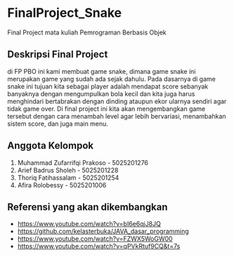 # FinalProject_Snake
Final Project mata kuliah Pemrograman Berbasis Objek <br/>

## Deskripsi Final Project
di FP PBO ini kami membuat game snake, dimana game snake ini merupakan game yang sudah ada sejak dahulu. Pada dasarnya di game snake ini tujuan kita sebagai player adalah mendapat score sebanyak banyaknya dengan mengumpulkan bola kecil dan kita juga harus menghindari bertabrakan dengan dinding ataupun ekor ularnya sendiri agar tidak game over. Di final project ini kita akan mengembangkan game tersebut dengan cara menambah level agar lebih bervariasi, menambahkan sistem score, dan juga main menu.<br/>

## Anggota Kelompok
1. Muhammad Zufarrifqi Prakoso - 5025201276
2. Arief Badrus Sholeh - 5025201228
3. Thoriq Fatihassalam - 5025201254
4. Afira Rolobessy - 5025201006<br/>

## Referensi yang akan dikembangkan
* https://www.youtube.com/watch?v=bI6e6qjJ8JQ
* https://github.com/kelasterbuka/JAVA_dasar_programming
* https://www.youtube.com/watch?v=FZWX5WoGW00
* https://www.youtube.com/watch?v=qPVkRtuf9CQ&t=7s
